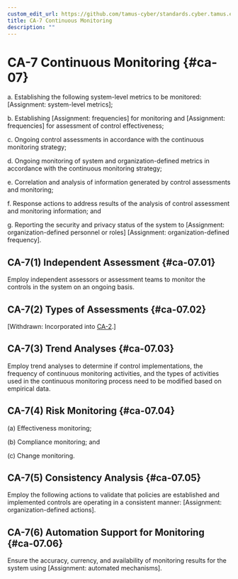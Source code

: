 ```yaml
---
custom_edit_url: https://github.com/tamus-cyber/standards.cyber.tamus.edu/tree/main/content/tamus.edu/TAMUS_profile.xml
title: CA-7 Continuous Monitoring
description: ""
---
```


# CA-7 Continuous Monitoring {#ca-07}

a. Establishing the following system-level metrics to be monitored: [Assignment: system-level metrics];

b. Establishing [Assignment: frequencies] for monitoring and [Assignment: frequencies] for assessment of control effectiveness;

c. Ongoing control assessments in accordance with the continuous monitoring strategy;

d. Ongoing monitoring of system and organization-defined metrics in accordance with the continuous monitoring strategy;

e. Correlation and analysis of information generated by control assessments and monitoring;

f. Response actions to address results of the analysis of control assessment and monitoring information; and

g. Reporting the security and privacy status of the system to [Assignment: organization-defined personnel or roles]
                  [Assignment: organization-defined frequency].

## CA-7(1) Independent Assessment {#ca-07.01}

Employ independent assessors or assessment teams to monitor the controls in the system on an ongoing basis.

## CA-7(2) Types of Assessments {#ca-07.02}

[Withdrawn: Incorporated into [CA-2](../ca/ca-02#ca-02).]

## CA-7(3) Trend Analyses {#ca-07.03}

Employ trend analyses to determine if control implementations, the frequency of continuous monitoring activities, and the types of activities used in the continuous monitoring process need to be modified based on empirical data.

## CA-7(4) Risk Monitoring {#ca-07.04}

(a) Effectiveness monitoring;

(b) Compliance monitoring; and

(c) Change monitoring.

## CA-7(5) Consistency Analysis {#ca-07.05}

Employ the following actions to validate that policies are established and implemented controls are operating in a consistent manner: [Assignment: organization-defined actions].

## CA-7(6) Automation Support for Monitoring {#ca-07.06}

Ensure the accuracy, currency, and availability of monitoring results for the system using [Assignment: automated mechanisms].

